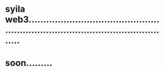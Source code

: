 # syila web3.......................................................................................................
# soon.........
